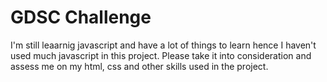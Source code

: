 # GDSC Challenge

I'm still leaarnig javascript and have a lot of things to learn hence I haven't used much javascript in this project. Please take it into consideration and assess me on my html, css and other skills used in the project.
